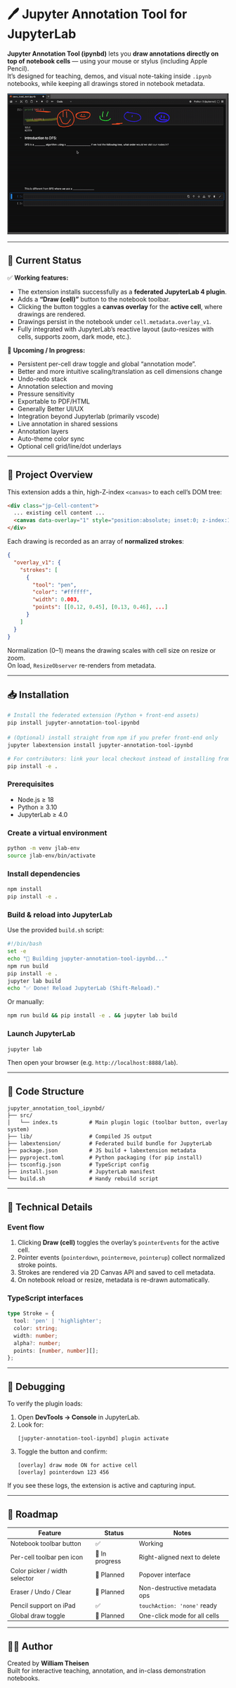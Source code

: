 # 🖊️ Jupyter Annotation Tool for JupyterLab

**Jupyter Annotation Tool (ipynbd)** lets you **draw annotations directly on top of notebook cells** — using your mouse or stylus (including Apple Pencil).  
It’s designed for teaching, demos, and visual note-taking inside `.ipynb` notebooks, while keeping all drawings stored in notebook metadata.

![teaser](./teaser_gif.gif)

---

## 🚀 Current Status

✅ **Working features:**
- The extension installs successfully as a **federated JupyterLab 4 plugin**.  
- Adds a **“Draw (cell)”** button to the notebook toolbar.  
- Clicking the button toggles a **canvas overlay** for the **active cell**, where drawings are rendered.  
- Drawings persist in the notebook under `cell.metadata.overlay_v1`.  
- Fully integrated with JupyterLab’s reactive layout (auto-resizes with cells, supports zoom, dark mode, etc.).  

🧩 **Upcoming / In progress:**
- Persistent per-cell draw toggle and global “annotation mode”.
- Better and more intuitive scaling/translation as cell dimensions change
- Undo-redo stack
- Annotation selection and moving
- Pressure sensitivity
- Exportable to PDF/HTML
- Generally Better UI/UX
- Integration beyond Jupyterlab (primarily vscode)
- Live annotation in shared sessions
- Annotation layers
- Auto-theme color sync
- Optional cell grid/line/dot underlays

---

## 🧠 Project Overview

This extension adds a thin, high-Z-index `<canvas>` to each cell’s DOM tree:

```html
<div class="jp-Cell-content">
  ... existing cell content ...
  <canvas data-overlay="1" style="position:absolute; inset:0; z-index:1000"></canvas>
</div>
```

Each drawing is recorded as an array of **normalized strokes**:

```json
{
  "overlay_v1": {
    "strokes": [
      {
        "tool": "pen",
        "color": "#ffffff",
        "width": 0.003,
        "points": [[0.12, 0.45], [0.13, 0.46], ...]
      }
    ]
  }
}
```

Normalization (0–1) means the drawing scales with cell size on resize or zoom.  
On load, `ResizeObserver` re-renders from metadata.

---

## 📥 Installation

```bash
# Install the federated extension (Python + front-end assets)
pip install jupyter-annotation-tool-ipynbd

# (Optional) install straight from npm if you prefer front-end only
jupyter labextension install jupyter-annotation-tool-ipynbd
```

```bash
# For contributors: link your local checkout instead of installing from PyPI
pip install -e .
```

### Prerequisites
- Node.js ≥ 18
- Python ≥ 3.10
- JupyterLab ≥ 4.0

### Create a virtual environment
```bash
python -m venv jlab-env
source jlab-env/bin/activate
```

### Install dependencies
```bash
npm install
pip install -e .
```

### Build & reload into JupyterLab
Use the provided `build.sh` script:
```bash
#!/bin/bash
set -e
echo "🔧 Building jupyter-annotation-tool-ipynbd..."
npm run build
pip install -e .
jupyter lab build
echo "✅ Done! Reload JupyterLab (Shift-Reload)."
```

Or manually:
```bash
npm run build && pip install -e . && jupyter lab build
```

### Launch JupyterLab
```bash
jupyter lab
```
Then open your browser (e.g. `http://localhost:8888/lab`).

---

## 🧩 Code Structure

```
jupyter_annotation_tool_ipynbd/
├── src/
│   └── index.ts          # Main plugin logic (toolbar button, overlay system)
├── lib/                  # Compiled JS output
├── labextension/         # Federated build bundle for JupyterLab
├── package.json          # JS build + labextension metadata
├── pyproject.toml        # Python packaging (for pip install)
├── tsconfig.json         # TypeScript config
├── install.json          # JupyterLab manifest
└── build.sh              # Handy rebuild script
```

---

## 🧰 Technical Details

### Event flow
1. Clicking **Draw (cell)** toggles the overlay’s `pointerEvents` for the active cell.
2. Pointer events (`pointerdown`, `pointermove`, `pointerup`) collect normalized stroke points.
3. Strokes are rendered via 2D Canvas API and saved to cell metadata.
4. On notebook reload or resize, metadata is re-drawn automatically.

### TypeScript interfaces
```ts
type Stroke = {
  tool: 'pen' | 'highlighter';
  color: string;
  width: number;
  alpha?: number;
  points: [number, number][];
};
```

---

## 🧪 Debugging

To verify the plugin loads:
1. Open **DevTools → Console** in JupyterLab.
2. Look for:
   ```
   [jupyter-annotation-tool-ipynbd] plugin activate
   ```
3. Toggle the button and confirm:
   ```
   [overlay] draw mode ON for active cell
   [overlay] pointerdown 123 456
   ```

If you see these logs, the extension is active and capturing input.

---

## 🧭 Roadmap

| Feature | Status | Notes |
|----------|---------|-------|
| Notebook toolbar button | ✅ | Working |
| Per-cell toolbar pen icon | 🧩 In progress | Right-aligned next to delete |
| Color picker / width selector | 🧩 Planned | Popover interface |
| Eraser / Undo / Clear | 🧩 Planned | Non-destructive metadata ops |
| Pencil support on iPad | ✅ | `touchAction: 'none'` ready |
| Global draw toggle | 🧩 Planned | One-click mode for all cells |

---

## 🧑‍💻 Author
Created by **William Theisen**  
Built for interactive teaching, annotation, and in-class demonstration notebooks.
